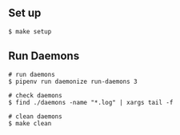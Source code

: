 ## Set up

```
$ make setup
```

## Run Daemons

```
# run daemons
$ pipenv run daemonize run-daemons 3

# check daemons
$ find ./daemons -name "*.log" | xargs tail -f

# clean daemons
$ make clean
```
